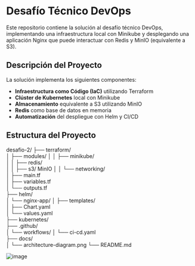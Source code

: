 # Desafío Técnico DevOps

Este repositorio contiene la solución al desafío técnico DevOps, implementando una infraestructura local con Minikube y desplegando una aplicación Nginx que puede interactuar con Redis y MinIO (equivalente a S3).

## Descripción del Proyecto

La solución implementa los siguientes componentes:

- **Infraestructura como Código (IaC)** utilizando Terraform
- **Clúster de Kubernetes** local con Minikube
- **Almacenamiento** equivalente a S3 utilizando MinIO
- **Redis** como base de datos en memoria
- **Automatización** del despliegue con Helm y CI/CD

## Estructura del Proyecto

desafio-2/
├── terraform/                 
│   ├── modules/
│   │   ├── minikube/         
│   │   ├── redis/            
│   │   ├── s3/               MinIO 
│   │   └── networking/       
│   ├── main.tf               
│   ├── variables.tf          
│   └── outputs.tf            
├── helm/                      
│   └── nginx-app/
│       ├── templates/        
│       ├── Chart.yaml        
│       └── values.yaml       
├── kubernetes/                
├── .github/                   
│   └── workflows/
│       └── ci-cd.yaml        
├── docs/                      
│   └── architecture-diagram.png 
└── README.md

![image](https://github.com/user-attachments/assets/3550618b-373f-4804-9abe-e62d17547e5e)

            
